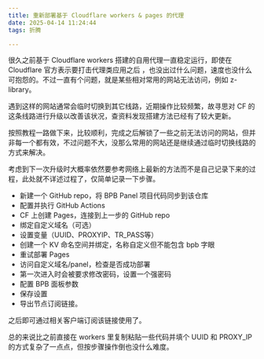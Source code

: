 ```yaml
---
title: 重新部署基于 Cloudflare workers & pages 的代理
date: 2025-04-14 11:24:44
tags: 折腾

---
```


很久之前基于 Cloudflare workers 搭建的自用代理一直稳定运行，即使在 Cloudflare 官方表示要打击代理类应用之后 ，也没出过什么问题，速度也没什么可抱怨的。不过一直有个问题，就是某些相对常用的网站无法访问，例如 z-library。

<!--more-->

遇到这样的网站通常会临时切换到其它线路，近期操作比较频繁，故寻思对 CF  的这条线路进行升级以改善该状况，查资料发现搭建方法已经有了较大更新。

按照教程一路做下来，比较顺利，完成之后解锁了一些之前无法访问的网站，但并非每一个都有效，不过问题不大，没那么常用的网站还是继续通过临时切换线路的方式来解决。

考虑到下一次升级时大概率依然要参考网络上最新的方法而不是自己记录下来的过程，此处就不详述过程了，仅简单记录一下步骤。

- 新建一个 GitHub repo，将 BPB Panel 项目代码同步到该仓库
- 配置并执行 GitHub Actions
- CF 上创建 Pages，连接到上一步的 GitHub repo
- 绑定自定义域名（可选）
- 设置变量（UUID、PROXYIP、TR_PASS等）
- 创建一个 KV 命名空间并绑定，名称自定义但不能包含 bpb 字眼
- 重试部署 Pages
- 访问自定义域名/panel，检查是否成功部署
- 第一次进入时会被要求修改密码，设置一个强密码
- 配置 BPB 面板参数
- 保存设置
- 导出节点订阅链接。

之后即可通过相关客户端订阅该链接使用了。

总的来说比之前直接在 workers 里复制粘贴一些代码并填个 UUID 和 PROXY_IP 的方式复杂了一点点，但按步骤操作倒也没什么难度。

